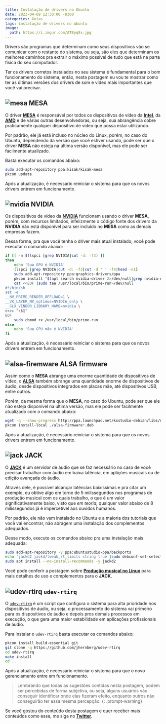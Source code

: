 ```yaml
---
title: Instalação de drivers no Ubuntu
date: 2023-04-09 12:50:00 -0300
categories: Guias
tags: instalação de drivers no ubuntu
image:
  path: https://i.imgur.com/ATEyq8x.jpg
---
```


Drivers são programas que determinam como seus dispositivos vão se comunicar com o restante do sistema, ou seja, são eles que determinam os melhores caminhos pra extrair o máximo possível de tudo que está na parte física do seu computador.

Ter os drivers corretos instalados no seu sistema é fundamental para o bom funcionamento do sistema, então, nesta postagem eu vou te mostrar como ter as últimas versões dos drivers de som e vídeo mais importantes que você vai precisar.

## ![mesa](https://raw.githubusercontent.com/PapirusDevelopmentTeam/papirus-icon-theme/master/Papirus/22x22/apps/GPU_Viewer.svg) MESA

O driver [**MESA**](https://launchpad.net/~kisak/+archive/ubuntu/kisak-mesa) é responsável por todos os dispositivos de vídeo da [**Intel**](http://intel.com), da [**AMD**](https://amd.com) e de várias outras desenvolvedoras, ou seja, sua abrangência cobre praticamente qualquer dispositivo de vídeo que possa estar utilizando.

Por padrão, ele já está incluso no núcleo do Linux, porém, no caso do Ubuntu, dependendo da versão que você estiver usando, pode ser que o driver **MESA** não esteja na última versão disponível, mas ele pode ser facilmente atualizado.

Basta executar os comandos abaixo:
```bash
sudo add-apt-repository ppa:kisak/kisak-mesa
pkcon update
```
Após a atualização, é necessário reiniciar o sistema para que os novos drivers entrem em funcionamento.

## ![nvidia](https://raw.githubusercontent.com/PapirusDevelopmentTeam/papirus-icon-theme/master/Papirus/22x22/apps/nvidia.svg) NVIDIA

Os dispositivos de vídeo da [**NVIDIA**](https://nvidia.com) funcionam usando o driver **MESA**, porém, com recursos limitados, infelizmente o código fonte dos drivers da **NVIDIA** não está disponível para ser incluído no **MESA** como as demais empresas fazem.

Dessa forma, pra que você tenha o driver mais atual instalado, você pode executar o comando abaixo:
```bash
if [[ -n $(lspci |grep NVIDIA|cut -d: -f3) ]]
then
    echo 'Sua GPU é NVIDIA'
    (lspci |grep NVIDIA|cut -d: -f3|cut -d ' ' -f4|head -n1)
    sudo add-apt-repository ppa:graphics-drivers/ppa
    pkcon install "$(apt search nvidia-driver 2>/dev/null|grep nvidia-driver|grep -v open|grep -v server|cut -d '/' -f1|tail -n1)"
    cat <<EOF |sudo tee /usr/local/bin/prime-run>/dev/null
#!/bin/sh
set -e
__NV_PRIME_RENDER_OFFLOAD=1 \
__VK_LAYER_NV_optimus=NVIDIA_only \
__GLX_VENDOR_LIBRARY_NAME=nvidia \
exec "\$@"
EOF
    sudo chmod +x /usr/local/bin/prime-run
else
	echo 'Sua GPU não é NVIDIA'
fi
```

Após a atualização, é necessário reiniciar o sistema para que os novos drivers entrem em funcionamento.

## ![alsa-firemware](https://raw.githubusercontent.com/PapirusDevelopmentTeam/papirus-icon-theme/master/Papirus/22x22/apps/mx-select-sound.svg) ALSA firmware

Assim como o **MESA** abrange uma enorme quantidade de dispositivos de vídeo, o [**ALSA**](http://ppa.launchpad.net/kxstudio-debian/libs/ubuntu/pool/main/a/alsa-firmware) também abrange uma quantidade enorme de dispositivos de áudio, desde dispositivos integrados em placas mãe, até dispositivos USB, entre outros.

Porém, da mesma forma que o **MESA**, no caso do Ubuntu, pode ser que ele não esteja disponível na última versão, mas ele pode ser facilmente atualizado com o comando abaixo:
```bash
wget -q --show-progress http://ppa.launchpad.net/kxstudio-debian/libs/ubuntu/pool/main/a/alsa-firmware/$(wget -qO- http://ppa.launchpad.net/kxstudio-debian/libs/ubuntu/pool/main/a/alsa-firmware/|grep amd64.deb|cut -d '"' -f8)
pkcon install-local ./alsa-firmware*.deb
```

Após a atualização, é necessário reiniciar o sistema para que os novos drivers entrem em funcionamento.

## ![jack](https://raw.githubusercontent.com/PapirusDevelopmentTeam/papirus-icon-theme/master/Papirus/22x22/apps/qjackctl.svg) JACK

O [**JACK**](https://launchpad.net/~ubuntustudio-ppa/+archive/ubuntu/backports) é um servidor de áudio que se faz necessário no caso de você precisar trabalhar com áudio em baixa latência, em aplições musicais ou de edição avançada de áudio.

Através dele, é possível alcançar latências baixíssimas e pra citar um exemplo, eu obtive algo em torno de 5 milissegundos nos programas de produção musical com os quais trabalho, o que é um valor significativamente baixo, visto que _em teoria_, qualquer valor abaixo de 8 milissegundos já é impercetível aos ouvidos humanos.

Por padrão, ele não vem instalado no Ubuntu e a maioria dos tutoriais que você vai encontrar, não abragem uma instalação dos complementos adequados.

Desse modo, execute os comandos abaixo pra uma instalação mais adequada:
```bash
sudo add-apt-repository -y ppa:ubuntustudio-ppa/backports
echo 'jackd2 jackd/tweak_rt_limits string true'|sudo debconf-set-selections>/dev/null
sudo apt install --no-install-recommends -y jackd2
```

Você pode conferir a postagem sobre [**Produção musical no Linux**](../produ%C3%A7%C3%A3o-musical-no-linux/) para mais detalhes de uso e complementos para o **JACK**.

## ![udev-rtirq](https://raw.githubusercontent.com/PapirusDevelopmentTeam/papirus-icon-theme/master/Papirus/22x22/devices/audio-card.svg) `udev-rtirq`

O [`udev-rtirq`](https://github.com/jhernberg/udev-rtirq) é um script que configura o sistema para alta prioridade nos dispositivos de áudio, ou seja, o processamento do sistema vai primeiro para os dispositivos de áudio e depois pros demais processos em execução, o que gera uma maior estabilidade em aplicações profissionais de áudio.

Para instalar o `udev-rtirq` basta executar os comandos abaixo:
```bash
pkcon install build-essential git
git clone -q https://github.com/jhernberg/udev-rtirq
cd udev-rtirq
make install
cd ..
```
Após a atualização, é necessário reiniciar o sistema para que o novo gerenciamento entre em funcionamento.

> Lembrando que todas as sugestões contidas nesta postagem, podem ser percebidas de forma subjetiva, ou seja, alguns usuários vão conseguir identificar onde elas fizeram efeito, enquanto outros não conseguirão ter essa mesma percepção.
{: .prompt-warning}

Se você gostou do conteúdo desta postagem e quer receber mais conteúdos como esse, me siga no [**Twitter**](https://twitter.com/rauldipeas).

